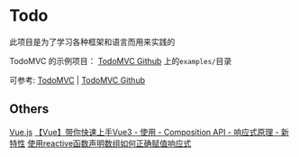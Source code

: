 # Todo

此项目是为了学习各种框架和语言而用来实践的

TodoMVC 的示例项目： [TodoMVC Github](https://github.com/tastejs/todomvc) 上的`examples/`目录

可参考: [TodoMVC](https://todomvc.com) | [TodoMVC Github](https://github.com/tastejs/todomvc)

## Others

[Vue.js](https://staging-cn.vuejs.org/)
[【Vue】带你快速上手Vue3 - 使用 - Composition API - 响应式原理 - 新特性](https://juejin.cn/post/7005140118960865317/)
[使用reactive函数声明数组如何正确赋值响应式](https://blog.51cto.com/u_15049782/4295376)